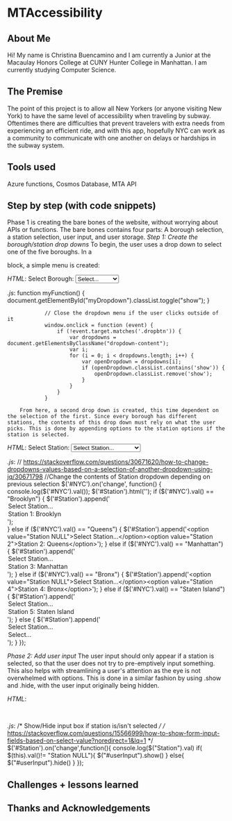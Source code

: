 # MTAccessibility

## About Me
Hi! My name is Christina Buencamino and I am currently a Junior at the Macaulay Honors College at CUNY Hunter College in Manhattan. I am currently studying Computer Science.

## The Premise
The point of this project is to allow all New Yorkers (or anyone visiting New York) to have the same level of accessibility when traveling by subway. Oftentimes there are difficulties that prevent travelers with extra needs from experiencing an efficient ride, and with this app, hopefully NYC can work as a community to communicate with one another on delays or hardships in the subway system.

## Tools used
Azure functions, Cosmos Database, MTA API

## Step by step (with code snippets)
Phase 1 is creating the bare bones of the website, without worrying about APIs or functions. The bare bones contains four parts: A borough selection, a station selection, user input, and user storage.
*Step 1: Create the borough/station drop downs*
        To begin, the user uses a drop down to select one of the five boroughs. In a <form> block, a simple menu is created:
            
*HTML*:
                <label>Select Borough:</label>
            <select id="NYC">
                <option value="NULL"> Select... </option>
                <option value="Brooklyn"> Brooklyn </option>
                <option value="Queens"> Queens </option>
                <option value="Manhattan"> Manhattan </option>
                <option value="Bronx"> Bronx </option>
                <option value="Staten Island"> Staten Island </option>
            </select>

*.js*:
                function myFunction() {
                    document.getElementById("myDropdown").classList.toggle("show");
                }

                // Close the dropdown menu if the user clicks outside of it
                window.onclick = function (event) {
                    if (!event.target.matches('.dropbtn')) {
                        var dropdowns = document.getElementsByClassName("dropdown-content");
                        var i;
                        for (i = 0; i < dropdowns.length; i++) {
                            var openDropdown = dropdowns[i];
                            if (openDropdown.classList.contains('show')) {
                                openDropdown.classList.remove('show');
                            }
                        }
                    }
                }
        
        From here, a second drop down is created, this time dependent on the selection of the first. Since every borough has different stations, the contents of this drop down must rely on what the user picks. This is done by appending options to the station options if the station is selected.

*HTML*:
                <label>Select Station:</label>
                <select id="Station">
                    <option value="Station NULL">Select Station...</option>
                    <option value="Station 1">Station 1: Brooklyn</option>
                    <option value="Station 2">Station 2: Queens</option>
                    <option value="Station 3">Station 3: Manhattan</option>
                    <option value="Station 4">Station 4: Bronx</option>
                    <option value="Station 5">Station 5: Staten Island</option>
                </select>

*.js*:
                 // https://stackoverflow.com/questions/30671620/how-to-change-dropdowns-values-based-on-a-selection-of-another-dropdown-using-jq/30671798
                //Change the contents of Station dropdown depending on previous selection
                $('#NYC').on('change', function() {
                    console.log($('#NYC').val());
                    $('#Station').html('');
                    if ($('#NYC').val() == "Brooklyn") {
                        $('#Station').append('<option value="Station NULL">Select Station...</option><option value="Station 1">Station 1: Brooklyn</option>');   
                    } else if ($('#NYC').val() == "Queens") {
                        $('#Station').append('<option value="Station NULL">Select Station...</option><option value="Station 2">Station 2: Queens</option>');
                    } else if ($('#NYC').val() == "Manhattan") {
                        $('#Station').append('<option value="Station NULL">Select Station...</option><option value="Station 3">Station 3: Manhattan</option>');
                    }  else if ($('#NYC').val() == "Bronx") {
                        $('#Station').append('<option value="Station NULL">Select Station...</option><option value="Station 4">Station 4: Bronx</option>');
                    } else if ($('#NYC').val() == "Staten Island") {
                        $('#Station').append('<option value="Station NULL">Select Station...</option><option value="Station 5">Station 5: Staten Island</option>');
                    } else {
                        $('#Station').append('<option value="Station NULL">Select Station...</option><option value="NULL">Select...</option>');
                    }
                });
    
*Phase 2: Add user input*
    The user input should only appear if a station is selected, so that the user does not try to pre-emptively input something. This also helps with streamlining a user's attention as the eye is not overwhelmed with options. This is done in a similar fashion by using .show and .hide, with the user input originally being hidden.

*HTML*:
    <div id="userInput" style="display:none;">
            <label for="input"><br>Input your suggestion: </label>
            <input type="text" name="input" placeholder="Input..."/>
            </div> <br>

*.js*:
    /* Show/Hide input box if station is/isn't selected */
    /* https://stackoverflow.com/questions/15566999/how-to-show-form-input-fields-based-on-select-value?noredirect=1&lq=1 */
    $('#Station').on('change',function(){
        console.log($("Station").val)
        if( $(this).val()!= "Station NULL"){
        $("#userInput").show()
        }
        else{
        $("#userInput").hide()
        }
    });

    
            

## Challenges + lessons learned

## Thanks and Acknowledgements
